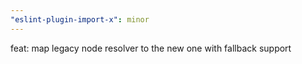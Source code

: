 ```yaml
---
"eslint-plugin-import-x": minor
---
```


feat: map legacy node resolver to the new one with fallback support
